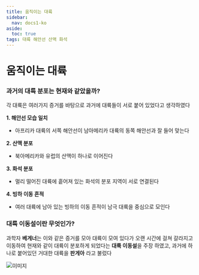 ```yaml
---
title: 움직이는 대륙
sidebar:
  nav: docs1-ko
aside:
  toc: true
tags: 대륙 해안선 산맥 화석
---
```


# 움직이는 대륙

### 과거의 대륙 분포는 현재와 같았을까?

각 대륙은 여러가지 증거를 바탕으로 과거에 대륙들이 서로 붙어 있었다고 생각하였다


**1. 해안선 모습 일치**
- 아프리카 대륙의 서쪽 해안선이 남아메리카 대륙의 동쪽 해안선과 잘 들어 맞는다



**2. 산맥 분포**
- 북아메리카와 유럽의 산맥이 하나로 이어진다

**3. 화석 분포**
- 멀리 떨어진 대륙에 흩어져 있는 화석의 분포 지역이 서로 연결된다

**4. 빙하 이동 흔적**
- 여러 대륙에 남아 있는 빙하의 이동 흔적이 남극 대륙을 중심으로 모인다

### 대륙 이동설이란 무엇인가?

과학자 **베게너**는 이와 같은 증거를 모아 대륙이 모여 있다가 오랜 시간에 걸쳐 갈라지고 이동하여 현재와 같이 대륙이 분포하게 되었다는 **대륙 이동설**을 주장 하였고, 과거에 하나로 붙어있던 거대한 대륙을 **판게아** 라고 불렀다

![이미지](https://haeineda.github.io/img/world.png)


